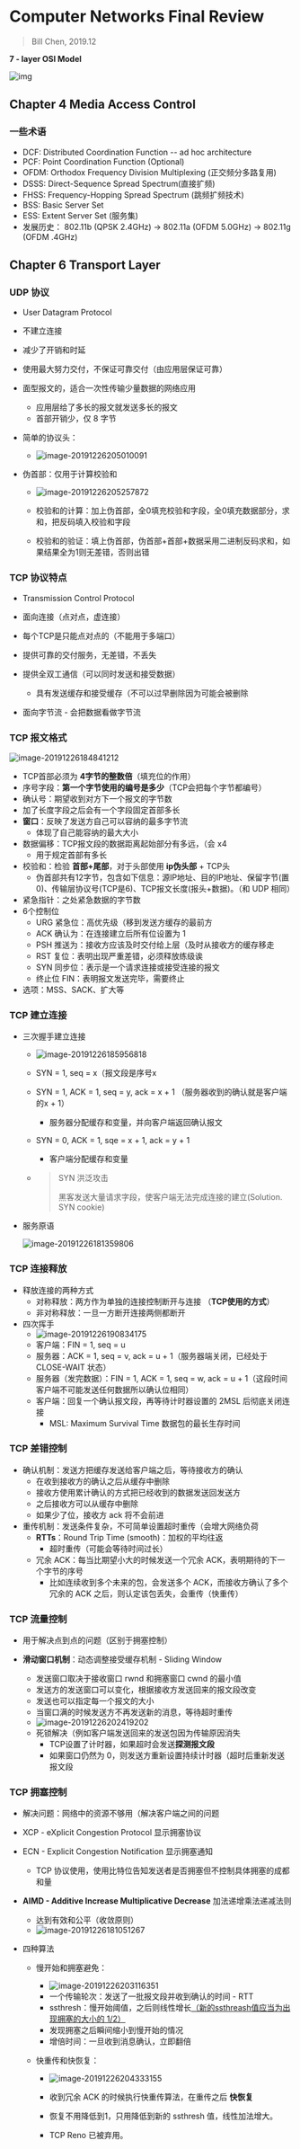 # Computer Networks Final Review

> Bill Chen, 2019.12

 **7 - layer OSI Model**

![img](FinalReview.assets/osi_model.png)

## Chapter 4 Media Access Control

### 一些术语

- DCF: Distributed Coordination Function -- ad hoc architecture
- PCF: Point Coordination Function (Optional)
- OFDM: Orthodox Frequency Division Multiplexing (正交频分多路复用)
- DSSS: Direct-Sequence Spread Spectrum(直接扩频)
- FHSS: Frequency-Hopping Spread Spectrum (跳频扩频技术)
- BSS: Basic Server Set
- ESS: Extent Server Set (服务集)
- 发展历史： 802.11b (QPSK 2.4GHz) -> 802.11a (OFDM 5.0GHz) -> 802.11g (OFDM .4GHz)

## Chapter 6 Transport Layer

### UDP 协议

- User Datagram Protocol

- 不建立连接

- 减少了开销和时延

- 使用最大努力交付，不保证可靠交付（由应用层保证可靠）

- 面型报文的，适合一次性传输少量数据的网络应用

  - 应用层给了多长的报文就发送多长的报文
  - 首部开销少，仅 8 字节

- 简单的协议头：

  - ![image-20191226205010091](FinalReview.assets/image-20191226205010091.png)

- 伪首部：仅用于计算校验和

  - ![image-20191226205257872](FinalReview.assets/image-20191226205257872.png)

  - 校验和的计算：加上伪首部，全0填充校验和字段，全0填充数据部分，求和，把反码填入校验和字段
  - 校验和的验证：填上伪首部，伪首部+首部+数据采用二进制反码求和，如果结果全为1则无差错，否则出错

### TCP 协议特点

- Transmission Control Protocol

- 面向连接（点对点，虚连接）
- 每个TCP是只能点对点的（不能用于多端口）
- 提供可靠的交付服务，无差错，不丢失
- 提供全双工通信（可以同时发送和接受数据）
  - 具有发送缓存和接受缓存（不可以过早删除因为可能会被删除
- 面向字节流 - 会把数据看做字节流

### TCP 报文格式

![image-20191226184841212](FinalReview.assets/image-20191226184841212.png)

- TCP首部必须为 **4字节的整数倍**（填充位的作用）
- 序号字段：**第一个字节使用的编号是多少**（TCP会把每个字节都编号）
- 确认号：期望收到对方下一个报文的字节数
- 加了长度字段之后会有一个字段固定首部多长
- **窗口**：反映了发送方自己可以容纳的最多字节流
  - 体现了自己能容纳的最大大小
- 数据偏移：TCP报文段的数据距离起始部分有多远，（会 x4
  - 用于规定首部有多长
- 校验和：检验 **首部+尾部**，对于头部使用 **ip伪头部** + TCP头
  - 伪首部共有12字节，包含如下信息：源IP地址、目的IP地址、保留字节(置0)、传输层协议号(TCP是6)、TCP报文长度(报头+数据)。（和 UDP 相同）
- 紧急指针：之处紧急数据的字节数
- 6个控制位
  - URG 紧急位：高优先级（移到发送方缓存的最前方
  - ACK 确认为：在连接建立后所有位设置为 1
  - PSH 推送为：接收方应该及时交付给上层（及时从接收方的缓存移走
  - RST 复位：表明出现严重差错，必须释放练级诶
  - SYN 同步位：表示是一个请求连接或接受连接的报文
  - 终止位 FIN：表明报文发送完毕，需要终止
- 选项：MSS、SACK、扩大等

### TCP 建立连接

- 三次握手建立连接

  - ![image-20191226185956818](FinalReview.assets/image-20191226185956818.png)

  - SYN = 1, seq = x（报文段是序号x

  - SYN = 1, ACK = 1, seq = y, ack = x + 1 （服务器收到的确认就是客户端的x + 1）

    - 服务器分配缓存和变量，并向客户端返回确认报文

  - SYN = 0, ACK = 1, sqe = x + 1, ack = y + 1 

    - 客户端分配缓存和变量

  - > SYN 洪泛攻击
    >
    > 黑客发送大量请求字段，使客户端无法完成连接的建立(Solution. SYN cookie)

- 服务原语

  ![image-20191226181359806](FinalReview.assets/image-20191226181359806.png)

### TCP 连接释放

- 释放连接的两种方式
  - 对称释放：两方作为单独的连接控制断开与连接 （**TCP使用的方式**）
  - 非对称释放：一旦一方断开连接两侧都断开
- 四次挥手
  - ![image-20191226190834175](FinalReview.assets/image-20191226190834175.png) 
  - 客户端：FIN = 1, seq = u
  - 服务器：ACK = 1, seq = v, ack = u + 1（服务器端关闭，已经处于 CLOSE-WAIT 状态）
  - 服务器（发完数据）：FIN = 1, ACK = 1, seq = w, ack = u + 1（这段时间客户端不可能发送任何数据所以确认位相同）
  - 客户端：回复一个确认报文段，再等待计时器设置的 2MSL 后彻底关闭连接
    - MSL: Maximum Survival Time 数据包的最长生存时间

### TCP 差错控制

- 确认机制：发送方把缓存发送给客户端之后，等待接收方的确认
  - 在收到接收方的确认之后从缓存中删除
  - 接收方使用累计确认的方式把已经收到的数据发送回发送方
  - 之后接收方可以从缓存中删除
  - 如果少了位，接收方 ack 将不会前进
- 重传机制：发送条件复杂，不可简单设置超时重传（会增大网络负荷
  - **RTTs**：Round Trip Time (smooth)：加权的平均往返
    - 超时重传（可能会等待时间过长）
  - 冗余 ACK：每当比期望小大的时候发送一个冗余 ACK，表明期待的下一个字节的序号
    - 比如连续收到多个未来的包，会发送多个 ACK，而接收方确认了多个冗余的 ACK 之后，则认定该包丢失，会重传（快重传）

### TCP 流量控制

- 用于解决点到点的问题（区别于拥塞控制）

- **滑动窗口机制**：动态调整接受缓存机制 - Sliding Window
  - 发送窗口取决于接收窗口 rwnd 和拥塞窗口 cwnd 的最小值
  - 发送方的发送窗口可以变化，根据接收方发送回来的报文段改变
  - 发送也可以指定每一个报文的大小
  - 当窗口满的时候发送方不再发送新的消息，等待超时重传
  - ![image-20191226202419202](FinalReview.assets/image-20191226202419202.png)
  - 死锁解决（例如客户端发送回来的发送包因为传输原因消失
    - TCP设置了计时器，如果超时会发送**探测报文段**
    - 如果窗口仍然为 0，则发送方重新设置持续计时器（超时后重新发送报文段

### TCP 拥塞控制

- 解决问题：网络中的资源不够用（解决客户端之间的问题

- XCP - eXplicit Congestion Protocol 显示拥塞协议
- ECN - Explicit Congestion Notification 显示拥塞通知 
  
  - TCP 协议使用，使用比特位告知发送者是否拥塞但不控制具体拥塞的成都和量	
- **AIMD - Additive Increase Multiplicative Decrease** 加法递增乘法递减法则
  - 达到有效和公平（收敛原则）
  - ![image-20191226181051267](FinalReview.assets/image-20191226181051267.png)

- 四种算法

  - 慢开始和拥塞避免：

    - ![image-20191226203116351](FinalReview.assets/image-20191226203116351.png)
    - 一个传输轮次：发送了一批报文段并收到确认的时间 - RTT
    - ssthresh：慢开始阈值，之后则线性增长<u>（新的ssthreash值应当为出现拥塞的大小的 1/2）</u>
    - 发现拥塞之后瞬间缩小到慢开始的情况
    - 增倍时间：一旦收到消息确认，立即翻倍

  - 快重传和快恢复：

    - ![image-20191226204333155](FinalReview.assets/image-20191226204333155.png)

    - 收到冗余 ACK 的时候执行快重传算法，在重传之后 **快恢复**

    - 恢复不用降低到1，只用降低到新的 ssthresh 值，线性加法增大。

    - TCP Reno 已被弃用。

      

